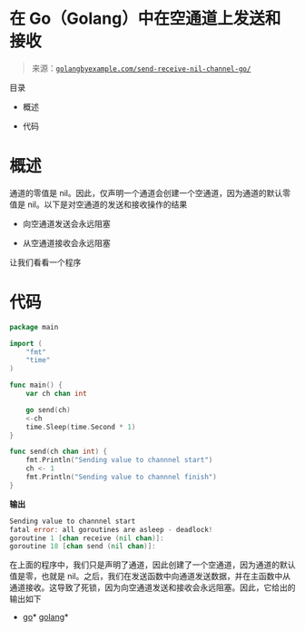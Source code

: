 <!--yml

类别：未分类

日期：2024-10-13 06:24:23

-->

# 在 Go（Golang）中在空通道上发送和接收

> 来源：[`golangbyexample.com/send-receive-nil-channel-go/`](https://golangbyexample.com/send-receive-nil-channel-go/)

目录

+   概述

+   代码

# **概述**

通道的零值是 nil。因此，仅声明一个通道会创建一个空通道，因为通道的默认零值是 nil。以下是对空通道的发送和接收操作的结果

+   向空通道发送会永远阻塞

+   从空通道接收会永远阻塞

让我们看看一个程序

# **代码**

```go
package main

import (
	"fmt"
	"time"
)

func main() {
	var ch chan int

	go send(ch)
	<-ch
	time.Sleep(time.Second * 1)
}

func send(ch chan int) {
	fmt.Println("Sending value to channnel start")
	ch <- 1
	fmt.Println("Sending value to channnel finish")
}
```

**输出**

```go
Sending value to channnel start
fatal error: all goroutines are asleep - deadlock!
goroutine 1 [chan receive (nil chan)]:
goroutine 18 [chan send (nil chan)]:
```

在上面的程序中，我们只是声明了通道，因此创建了一个空通道，因为通道的默认值是零，也就是 nil。之后，我们在发送函数中向通道发送数据，并在主函数中从通道接收。这导致了死锁，因为向空通道发送和接收会永远阻塞。因此，它给出的输出如下

+   [go](https://golangbyexample.com/tag/go/)*   [golang](https://golangbyexample.com/tag/golang/)*
